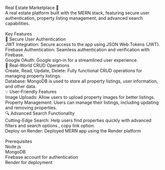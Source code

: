 Real Estate Marketplace 🏡<br>
A real estate platform built with the MERN stack, featuring secure user authentication, property listing management, and advanced search capabilities.<br>
<br>
Key Features<br>
🔐 Secure User Authentication<br>
JWT Integration: Secure access to the app using JSON Web Tokens (JWT).<br>
Firebase Authentication: Seamless authentication and verification with Firebase.<br>
Google OAuth: Google sign-in for a streamlined user experience.<br>
🏡 Real-World CRUD Operations<br>
Create, Read, Update, Delete: Fully functional CRUD operations for managing property listings.<br>
Database: MongoDB is used to store all property listings, user information, and other data.<br>
💡 User-Friendly Features<br>
Image Uploads: Allow users to upload property images for better listings.<br>
Property Management: Users can manage their listings, including updating and removing properties.<br>
🔍 Advanced Search Functionality<br>
Cutting-Edge Search: Help users find properties quickly with advanced filters and search options , copy link option.<br>
Deploy on Render: Deployed MERN app using the Render platform <br>
<br>
Prerequisites<br>
Node.js<br>
MongoDB<br>
Firebase account for authentication<br>
Render for deployment<br>
